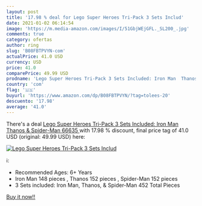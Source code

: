 ```yaml
---
layout: post
title: '17.98 % deal for Lego Super Heroes Tri-Pack 3 Sets Includ'
date: 2021-01-02 06:14:54
image: 'https://m.media-amazon.com/images/I/51GbjWEjGFL._SL200_.jpg'
comments: true
category: ofertas
author: ring
slug: 'B08FBTPVYN-com'
actualPrice: 41.0 USD
currency: USD
price: 41.0
comparePrice: 49.99 USD
prodname: 'Lego Super Heroes Tri-Pack 3 Sets Included: Iron Man  Thanos  & Spider-Man  66635 '
country: 'com'
flag: '🇺🇸'
buyurl: 'https://www.amazon.com/dp/B08FBTPVYN/?tag=tolees-20'
descuento: '17.98'
average: '41.0'
---
```


There's a deal [Lego Super Heroes Tri-Pack 3 Sets Included: Iron Man  Thanos  & Spider-Man  66635 ](https://www.amazon.com/dp/B08FBTPVYN/?tag=tolees-20)  with  17.98 % discount, final price tag of  41.0 USD (original: 49.99 USD) here:

[![Lego Super Heroes Tri-Pack 3 Sets Includ](https://m.media-amazon.com/images/I/51GbjWEjGFL._SL200_.jpg)](https://www.amazon.com/dp/B08FBTPVYN/?tag=tolees-20)

ℹ️:

- Recommended Ages: 6+ Years
- Iron Man 148 pieces , Thanos 152 pieces , Spider-Man 152 pieces
- 3 Sets included: Iron Man, Thanos, & Spider-Man 452 Total Pieces

[Buy it now!!](https://www.amazon.com/dp/B08FBTPVYN/?tag=tolees-20)
